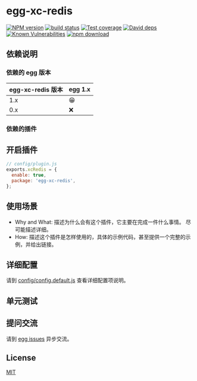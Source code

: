 # egg-xc-redis

[![NPM version][npm-image]][npm-url]
[![build status][travis-image]][travis-url]
[![Test coverage][codecov-image]][codecov-url]
[![David deps][david-image]][david-url]
[![Known Vulnerabilities][snyk-image]][snyk-url]
[![npm download][download-image]][download-url]

[npm-image]: https://img.shields.io/npm/v/egg-xc-redis.svg?style=flat-square
[npm-url]: https://npmjs.org/package/egg-xc-redis
[travis-image]: https://img.shields.io/travis/eggjs/egg-xc-redis.svg?style=flat-square
[travis-url]: https://travis-ci.org/eggjs/egg-xc-redis
[codecov-image]: https://img.shields.io/codecov/c/github/eggjs/egg-xc-redis.svg?style=flat-square
[codecov-url]: https://codecov.io/github/eggjs/egg-xc-redis?branch=master
[david-image]: https://img.shields.io/david/eggjs/egg-xc-redis.svg?style=flat-square
[david-url]: https://david-dm.org/eggjs/egg-xc-redis
[snyk-image]: https://snyk.io/test/npm/egg-xc-redis/badge.svg?style=flat-square
[snyk-url]: https://snyk.io/test/npm/egg-xc-redis
[download-image]: https://img.shields.io/npm/dm/egg-xc-redis.svg?style=flat-square
[download-url]: https://npmjs.org/package/egg-xc-redis

<!--
Description here.
-->

## 依赖说明

### 依赖的 egg 版本

egg-xc-redis 版本 | egg 1.x
--- | ---
1.x | 😁
0.x | ❌

### 依赖的插件
<!--

如果有依赖其它插件，请在这里特别说明。如

- security
- multipart

-->

## 开启插件

```js
// config/plugin.js
exports.xcRedis = {
  enable: true,
  package: 'egg-xc-redis',
};
```

## 使用场景

- Why and What: 描述为什么会有这个插件，它主要在完成一件什么事情。
尽可能描述详细。
- How: 描述这个插件是怎样使用的，具体的示例代码，甚至提供一个完整的示例，并给出链接。

## 详细配置

请到 [config/config.default.js](config/config.default.js) 查看详细配置项说明。

## 单元测试

<!-- 描述如何在单元测试中使用此插件，例如 schedule 如何触发。无则省略。-->

## 提问交流

请到 [egg issues](https://github.com/eggjs/egg/issues) 异步交流。

## License

[MIT](LICENSE)
